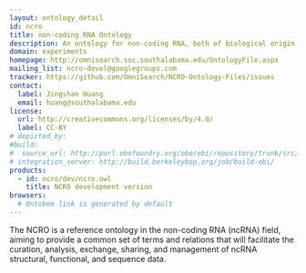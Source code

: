```yaml
---
layout: ontology_detail
id: ncro
title: non-coding RNA Ontology
description: An ontology for non-coding RNA, both of biological origin, and engineered.
domain: experiments
homepage: http://omnisearch.soc.southalabama.edu/OntologyFile.aspx
mailing_list: ncro-devel@googlegroups.com
tracker: https://github.com/OmniSearch/NCRO-Ontology-Files/issues
contact: 
  label: Jingshan Huang
  email: huang@southalabama.edu
license:
  url: http://creativecommons.org/licenses/by/4.0/
  label: CC-BY
# depicted_by: 
#build:
#  source_url: http://purl.obofoundry.org/obo/obi/repository/trunk/src/ontology/branches/
# integration_server: http://build.berkeleybop.org/job/build-obi/
products:
  - id: ncro/dev/ncro.owl
    title: NCRO development version
browsers:
  # Ontobee link is generated by default
---
```


The NCRO is a reference ontology in the non-coding RNA (ncRNA) field,
aiming to provide a common set of terms and relations that will
facilitate the curation, analysis, exchange, sharing, and management
of ncRNA structural, functional, and sequence data. 
